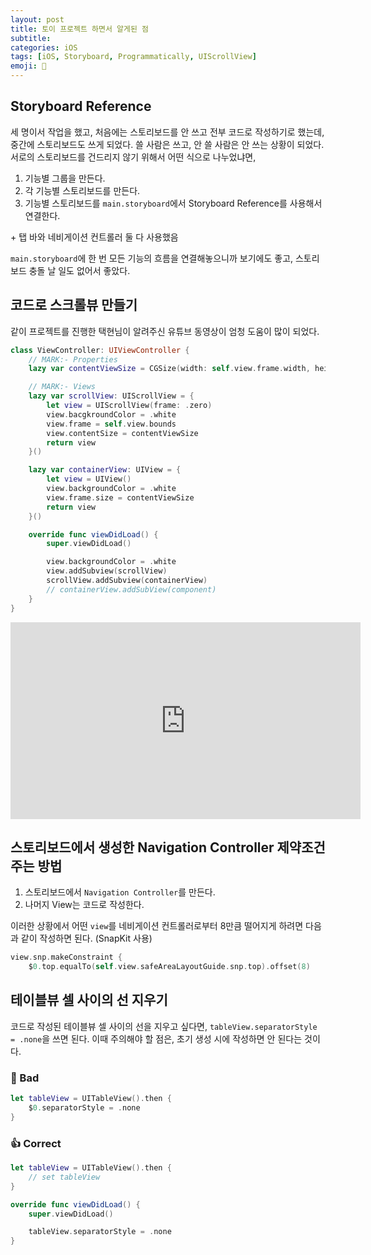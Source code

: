 ```yaml
---
layout: post
title: 토이 프로젝트 하면서 알게된 점
subtitle:
categories: iOS
tags: [iOS, Storyboard, Programmatically, UIScrollView]
emoji: 📱
---
```


## Storyboard Reference

세 명이서 작업을 했고, 처음에는 스토리보드를 안 쓰고 전부 코드로 작성하기로 했는데, 중간에 스토리보드도 쓰게 되었다. 쓸 사람은 쓰고, 안 쓸 사람은 안 쓰는 상황이 되었다. 서로의 스토리보드를 건드리지 않기 위해서 어떤 식으로 나누었냐면,

1. 기능별 그룹을 만든다.
2. 각 기능별 스토리보드를 만든다.
3. 기능별 스토리보드를 `main.storyboard`에서 Storyboard Reference를 사용해서 연결한다.

\+ 탭 바와 네비게이션 컨트롤러 둘 다 사용했음

`main.storyboard`에 한 번 모든 기능의 흐름을 연결해놓으니까 보기에도 좋고, 스토리보드 충돌 날 일도 없어서 좋았다. 

## 코드로 스크롤뷰 만들기

같이 프로젝트를 진행한 택현님이 알려주신 유튜브 동영상이 엄청 도움이 많이 되었다.

```swift
class ViewController: UIViewController {
    // MARK:- Properties
    lazy var contentViewSize = CGSize(width: self.view.frame.width, height: self.view.frame.height)    

    // MARK:- Views
    lazy var scrollView: UIScrollView = {
        let view = UIScrollView(frame: .zero)
        view.bacgkroundColor = .white
        view.frame = self.view.bounds
        view.contentSize = contentViewSize
        return view
    }()

    lazy var containerView: UIView = {
        let view = UIView()
        view.backgroundColor = .white
        view.frame.size = contentViewSize
        return view
    }()

    override func viewDidLoad() {
        super.viewDidLoad()

        view.backgroundColor = .white
        view.addSubview(scrollView)
        scrollView.addSubview(containerView)
        // containerView.addSubView(component)
    }
}
```
<p align="center">

<iframe width="560" height="315" src="https://www.youtube.com/embed/-yjknIzf5KE" title="YouTube video player" frameborder="0" allow="accelerometer; autoplay; clipboard-write; encrypted-media; gyroscope; picture-in-picture" allowfullscreen></iframe>

</p>

## 스토리보드에서 생성한 Navigation Controller 제약조건 주는 방법

1.  스토리보드에서 `Navigation Controller`를 만든다.
2.  나머지 View는 코드로 작성한다.

이러한 상황에서 어떤 `view`를 네비게이션 컨트롤러로부터 8만큼 떨어지게 하려면 다음과 같이 작성하면 된다. (SnapKit 사용)

```swift
view.snp.makeConstraint {
    $0.top.equalTo(self.view.safeAreaLayoutGuide.snp.top).offset(8)
```

## 테이블뷰 셀 사이의 선 지우기

코드로 작성된 테이블뷰 셀 사이의 선을 지우고 싶다면, `tableView.separatorStyle = .none`을 쓰면 된다. 이때 주의해야 할 점은, 초기 생성 시에 작성하면 안 된다는 것이다.

### 🚫 Bad

```swift
let tableView = UITableView().then {
    $0.separatorStyle = .none
}
```

### 👍 Correct

```swift
let tableView = UITableView().then {
    // set tableView
}

override func viewDidLoad() {
    super.viewDidLoad()

    tableView.separatorStyle = .none
}
```